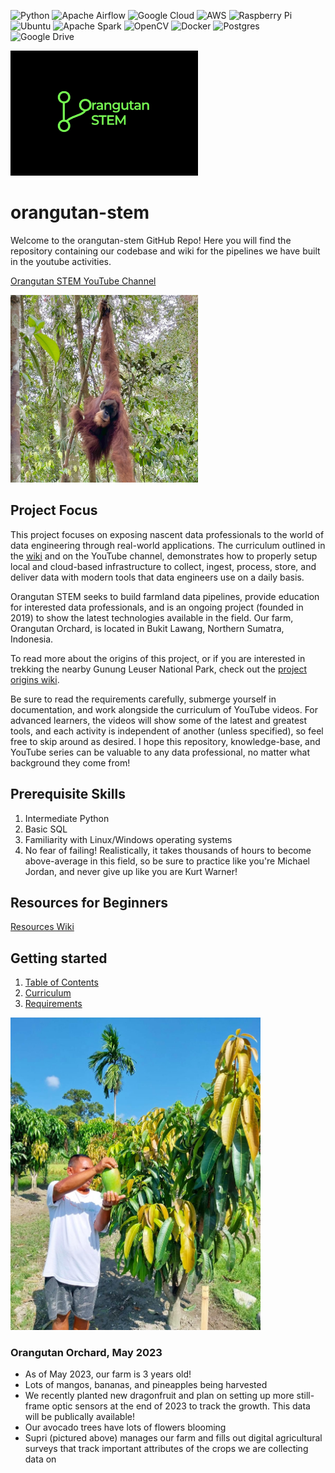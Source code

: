 ﻿![Python](https://img.shields.io/badge/python-3670A0?style=for-the-badge&logo=python&logoColor=ffdd54)
![Apache Airflow](https://img.shields.io/badge/Apache%20Airflow-017CEE?style=for-the-badge&logo=Apache%20Airflow&logoColor=white)
![Google Cloud](https://img.shields.io/badge/GoogleCloud-%234285F4.svg?style=for-the-badge&logo=google-cloud&logoColor=white)
![AWS](https://img.shields.io/badge/AWS-%23FF9900.svg?style=for-the-badge&logo=amazon-aws&logoColor=white)
![Raspberry Pi](https://img.shields.io/badge/-RaspberryPi-C51A4A?style=for-the-badge&logo=Raspberry-Pi)
![Ubuntu](https://img.shields.io/badge/Ubuntu-E95420?style=for-the-badge&logo=ubuntu&logoColor=white)
![Apache Spark](https://img.shields.io/badge/Apache%20Spark-FDEE21?style=flat-square&logo=apachespark&logoColor=black)
![OpenCV](https://img.shields.io/badge/opencv-%23white.svg?style=for-the-badge&logo=opencv&logoColor=white)
![Docker](https://img.shields.io/badge/docker-%230db7ed.svg?style=for-the-badge&logo=docker&logoColor=white)
![Postgres](https://img.shields.io/badge/postgres-%23316192.svg?style=for-the-badge&logo=postgresql&logoColor=white)
![Google Drive](https://img.shields.io/badge/Google%20Drive-4285F4?style=for-the-badge&logo=googledrive&logoColor=white)

<img src="https://github.com/mikestack15/orangutan-stem/blob/main/docs/wiki_pics/orangutan_stem_logo.jpg" width="300" height="200">

# orangutan-stem
Welcome to the orangutan-stem GitHub Repo! Here you will find the repository containing our codebase and wiki for the pipelines we have built in the youtube activities.

[Orangutan STEM YouTube Channel](https://youtube.com/@orangutan-stem)

<img src="https://github.com/mikestack15/orangutan-stem/blob/main/docs/wiki_pics/orangutan_gunung_leuser_march_23.jpg" width="300" height="300">

## Project Focus

This project focuses on exposing nascent data professionals to the world of data engineering through real-world applications. The curriculum outlined in the [wiki](https://github.com/mikestack15/orangutan-stem/wiki/Curriculum) and on the YouTube channel, demonstrates how to properly setup local and cloud-based infrastructure to collect, ingest, process, store, and deliver data with modern tools that data engineers use on a daily basis.

Orangutan STEM seeks to build farmland data pipelines, provide education for interested data professionals, and is an ongoing project (founded in 2019) to show the latest technologies available in the field. Our farm, Orangutan Orchard, is located in Bukit Lawang, Northern Sumatra, Indonesia.

To read more about the origins of this project, or if you are interested in trekking the nearby Gunung Leuser National Park, check out the [project origins wiki](https://github.com/mikestack15/orangutan-stem/wiki/Project-Origins-&-Background).

Be sure to read the requirements carefully, submerge yourself in documentation, and work alongside the curriculum of YouTube videos. For advanced  learners, the videos will show some of the latest and greatest tools, and each activity is independent of another (unless specified), so feel free to skip around as desired. I hope this repository, knowledge-base, and YouTube series can be valuable to any data professional, no matter what background they come from!

## Prerequisite Skills
1. Intermediate Python
2. Basic SQL
3. Familiarity with Linux/Windows operating systems
4. No fear of failing! Realistically, it takes thousands of hours to become above-average in this field, so be sure to practice like you're Michael Jordan, and never give up like you are Kurt Warner!

## Resources for Beginners
[Resources Wiki](https://github.com/mikestack15/orangutan-stem/wiki/Learning-Resources)

## Getting started

1. [Table of Contents](https://github.com/mikestack15/orangutan-stem/wiki)
2. [Curriculum](https://github.com/mikestack15/orangutan-stem/wiki/Curriculum)
3. [Requirements](https://github.com/mikestack15/orangutan-stem/wiki/Requirements)


<img src="https://github.com/mikestack15/orangutan-stem/blob/main/docs/wiki_pics/orangutan_orchard_mango_trees_may_2023.JPG" width="400" height="500">

### Orangutan Orchard, May 2023

* As of May 2023, our farm is 3 years old!
* Lots of mangos, bananas, and pineapples being harvested
* We recently planted new dragonfruit and plan on setting up more still-frame optic sensors at the end of 2023 to track the growth. This data will be publically available!
* Our avocado trees have lots of flowers blooming
* Supri (pictured above) manages our farm and fills out digital agricultural surveys that track important attributes of the crops we are collecting data on